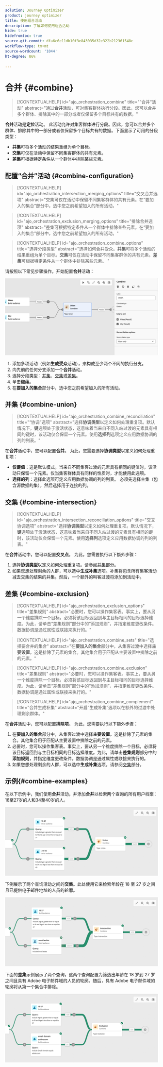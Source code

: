 ```yaml
---
solution: Journey Optimizer
product: journey optimizer
title: 使用组合活动
description: 了解如何使用组合活动
hide: true
hidefromtoc: true
source-git-commit: dfa6c6e11db10f3e843035d32e322b212361548c
workflow-type: tm+mt
source-wordcount: '1044'
ht-degree: 86%

---
```


# 合并 {#combine}

>[!CONTEXTUALHELP]
>id="ajo_orchestration_combine"
>title="”合并“活动"
>abstract="通过&#x200B;**合并**&#x200B;活动，可对集客群体执行分段。因此，您可以合并多个群体、排除其中的一部分或者仅保留多个目标共有的数据。"

**合并**&#x200B;活动是&#x200B;**定位**&#x200B;活动。 此活动允许对集客群体进行分段。因此，您可以合并多个群体、排除其中的一部分或者仅保留多个目标共有的数据。下面显示了可用的分段类型：

<!--
The **Combine** activity can be placed after any other activity, but not at the beginning of the workflow. Any activity can be placed after the **Combine**.
-->

* **并集**&#x200B;可将多个活动的结果重组为单个目标。
* **交集**&#x200B;可仅在活动中保留不同集客群体的共有元素。
* **差集**&#x200B;可根据特定条件从一个群体中排除某些元素。

## 配置“合并”活动 {#combine-configuration}

>[!CONTEXTUALHELP]
>id="ajo_orchestration_intersection_merging_options"
>title="交叉合并选项"
>abstract="交集可仅在活动中保留不同集客群体的共有元素。在“要加入的集合”部分中，选中您之前希望加入的所有活动。"

>[!CONTEXTUALHELP]
>id="ajo_orchestration_exclusion_merging_options"
>title="排除合并选项"
>abstract="差集可根据特定条件从一个群体中排除某些元素。在“要加入的集合”部分中，选中您之前希望加入的所有活动。"

>[!CONTEXTUALHELP]
>id="ajo_orchestration_combine_options"
>title="选择分段类型"
>abstract="选择如何合并受众。**并集**&#x200B;可将多个活动的结果重组为单个目标。**交集**&#x200B;可仅在活动中保留不同集客群体的共有元素。**差集**&#x200B;可根据特定条件从一个群体中排除某些元素。 "

请按照以下常见步骤操作，开始配置&#x200B;**合并**&#x200B;活动：

![](../assets/workflow-combine.png)

1. 添加多项活动（例如&#x200B;**生成受众**&#x200B;活动），来构成至少两个不同的执行分支。
1. 向先前的任何分支添加一个&#x200B;**合并**&#x200B;活动。
1. 选择分段类型：[并集](#union)、[交集](#intersection)或[差集](#exclusion)。
1. 单击&#x200B;**继续**。
1. 在&#x200B;**要加入的集合**&#x200B;部分中，选中您之前希望加入的所有活动。

## 并集 {#combine-union}

>[!CONTEXTUALHELP]
>id="ajo_orchestration_combine_reconciliation"
>title="“协调”选项"
>abstract="选择&#x200B;**协调类型**&#x200B;以定义如何处理重复项。默认情况下，**键**&#x200B;选项处于激活状态，这意味着当来自不同入站过渡的元素具有相同的键时，该活动仅会保留一个元素。使用&#x200B;**选择列**&#x200B;选项定义应用数据协调的列的列表。"

在&#x200B;**合并**&#x200B;活动中，您可以配置&#x200B;**合并**。 为此，您需要选择&#x200B;**协调类型**&#x200B;以定义如何处理重复项：

* **仅键值**：这是默认模式。当来自不同集客过渡的元素具有相同的键值时，该活动只保留一个元素。仅当集客群体具有同样的性质时，才能使用此选项。
* **选择的列**：选择此选项可定义应用数据协调的列的列表。 必须先选择主集（包含源数据的集），然后选择用于连接的列。

## 交集 {#combine-intersection}

>[!CONTEXTUALHELP]
>id="ajo_orchestration_intersection_reconciliation_options"
>title="交叉协调选项"
>abstract="选择&#x200B;**协调类型**&#x200B;以定义如何处理重复项。默认情况下，**键**&#x200B;选项处于激活状态，这意味着当来自不同入站过渡的元素具有相同的键时，该活动仅会保留一个元素。使用&#x200B;**选择列**&#x200B;选项定义应用数据协调的列的列表。"

在&#x200B;**合并**&#x200B;活动中，您可以配置&#x200B;**交叉点**。 为此，您需要执行以下额外步骤：

1. 选择&#x200B;**协调类型**&#x200B;以定义如何处理重复项。请参阅[并集](#union)部分。
1. 如果您想处理剩余的人群，可以选中&#x200B;**生成补集**&#x200B;选项。补集将包含所有集客活动减去交集的结果的并集。然后，一个额外的叫客过渡将添加到活动中。

## 差集 {#combine-exclusion}

>[!CONTEXTUALHELP]
>id="ajo_orchestration_exclusion_options"
>title="差集规则"
>abstract="必要时，您可以操作集客表。事实上，要从另一个维度排除一个目标，必须将该目标返回到与主目标相同的目标选择维度。为此，请单击“差集规则”部分中的“添加规则”，并指定维度更改条件。数据协调是通过属性或联接来执行的。"

>[!CONTEXTUALHELP]
>id="ajo_orchestration_combine_sets"
>title="选择要合并的集合"
>abstract="在&#x200B;**要加入的集合**&#x200B;部分中，从集客过渡中选择&#x200B;**主要设置**。这是排除了元素的集合。其他集合用于匹配从主要设置中排除之前的元素。"

>[!CONTEXTUALHELP]
>id="ajo_orchestration_combine_exclusion"
>title="差集规则"
>abstract="必要时，您可以操作集客表。事实上，要从另一个维度排除一个目标，必须将该目标返回到与主目标相同的目标选择维度。为此，请单击“差集规则”部分中的“添加规则”，并指定维度更改条件。数据协调是通过属性或联接来执行的。"

>[!CONTEXTUALHELP]
>id="ajo_orchestration_combine_complement"
>title="合并生成补集"
>abstract="开启“生成补集”选项以在额外的过渡中处理剩余群体。"

在&#x200B;**合并**&#x200B;活动中，您可以配置&#x200B;**排除项**。 为此，您需要执行以下额外步骤：

1. 在&#x200B;**要加入的集合**&#x200B;部分中，从集客过渡中选择&#x200B;**主要设置**。这是排除了元素的集合。其他集合用于匹配从主要设置中排除之前的元素。
1. 必要时，您可以操作集客表。事实上，要从另一个维度排除一个目标，必须将该目标返回到与主目标相同的目标选择维度。为此，请单击&#x200B;**差集规则**&#x200B;部分中的&#x200B;**添加规则**，并指定维度更改条件。数据协调是通过属性或联接来执行的。
1. 如果您想处理剩余的人群，可以选中&#x200B;**生成补集**&#x200B;选项。请参阅[交集](#intersection)部分。

## 示例{#combine-examples}

在以下示例中，我们使用&#x200B;**合并**&#x200B;活动，并添加&#x200B;**合并**&#x200B;以检索两个查询的所有用户档案：18至27岁的人和34至40岁的人。

![](../assets/workflow-union-example.png)

下例展示了两个查询活动之间的&#x200B;**交集**。此处使用它来检索年龄在 18 至 27 岁之间且已提供电子邮件地址的人员的轮廓。

![](../assets/workflow-intersection-example.png)

下面的&#x200B;**差集**&#x200B;示例展示了两个查询，这两个查询配置为筛选出年龄在 18 岁到 27 岁之间且具有 Adobe 电子邮件域的人员的轮廓。随后，具有 Adobe 电子邮件域的轮廓将从第一个集合中排除。

![](../assets/workflow-exclusion-example.png)
